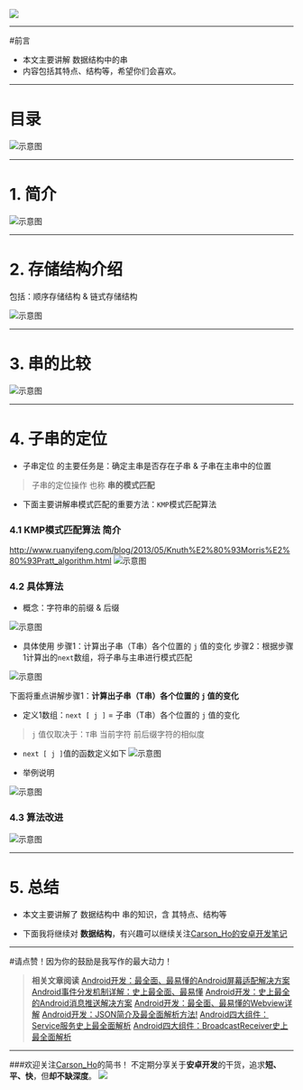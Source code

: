 ![](http://upload-images.jianshu.io/upload_images/944365-207a738cb165a2da.png?imageMogr2/auto-orient/strip%7CimageView2/2/w/1240)

***
#前言

- 本文主要讲解 数据结构中的串
- 内容包括其特点、结构等，希望你们会喜欢。

***
# 目录

![示意图](http://upload-images.jianshu.io/upload_images/944365-088590e67bf0e0e7.png?imageMogr2/auto-orient/strip%7CimageView2/2/w/1240)




***


# 1. 简介

![示意图](http://upload-images.jianshu.io/upload_images/944365-c51a41157a36ee2a.png?imageMogr2/auto-orient/strip%7CimageView2/2/w/1240)

***

# 2. 存储结构介绍
包括：顺序存储结构 & 链式存储结构

![示意图](http://upload-images.jianshu.io/upload_images/944365-b57bf80dcdab3e84.png?imageMogr2/auto-orient/strip%7CimageView2/2/w/1240)

***
# 3. 串的比较

![示意图](http://upload-images.jianshu.io/upload_images/944365-356283b9825ae833.png?imageMogr2/auto-orient/strip%7CimageView2/2/w/1240)



***

# 4. 子串的定位
- 子串定位 的主要任务是：确定主串是否存在子串 & 子串在主串中的位置
>子串的定位操作 也称 **串的模式匹配**

- 下面主要讲解串模式匹配的重要方法：`KMP`模式匹配算法

### 4.1 KMP模式匹配算法 简介
http://www.ruanyifeng.com/blog/2013/05/Knuth%E2%80%93Morris%E2%80%93Pratt_algorithm.html
![示意图](http://upload-images.jianshu.io/upload_images/944365-6bd41e801c739136.png?imageMogr2/auto-orient/strip%7CimageView2/2/w/1240)



### 4.2 具体算法
- 概念：字符串的前缀 & 后缀

![示意图](http://upload-images.jianshu.io/upload_images/944365-0b7f6d80af0c43e1.png?imageMogr2/auto-orient/strip%7CimageView2/2/w/1240)

- 具体使用
步骤1：计算出子串（T串）各个位置的 `j` 值的变化
步骤2：根据步骤1计算出的`next`数组，将子串与主串进行模式匹配

![示意图](http://upload-images.jianshu.io/upload_images/944365-881bf2a7574d6760.png?imageMogr2/auto-orient/strip%7CimageView2/2/w/1240)

下面将重点讲解步骤1：**计算出子串（T串）各个位置的 `j` 值的变化**
- 定义1数组：`next [ j ]` = 子串（T串）各个位置的 `j` 值的变化
>`j` 值仅取决于：`T`串 当前字符 前后缀字符的相似度

- `next [ j ]`值的函数定义如下
![示意图](http://upload-images.jianshu.io/upload_images/944365-534a034e8f0728c6.png?imageMogr2/auto-orient/strip%7CimageView2/2/w/1240)

- 举例说明


![示意图](http://upload-images.jianshu.io/upload_images/944365-4a8405f1ff8c8ea8.png?imageMogr2/auto-orient/strip%7CimageView2/2/w/1240)

### 4.3 算法改进
![示意图](http://upload-images.jianshu.io/upload_images/944365-1c1e06f6d54f7a62.png?imageMogr2/auto-orient/strip%7CimageView2/2/w/1240)

***
# 5. 总结
- 本文主要讲解了 数据结构中 串的知识，含 其特点、结构等

- 下面我将继续对 **数据结构**，有兴趣可以继续关注[Carson_Ho的安卓开发笔记](http://www.jianshu.com/users/383970bef0a0/latest_articles)

***
#请点赞！因为你的鼓励是我写作的最大动力！
>**相关文章阅读**
[Android开发：最全面、最易懂的Android屏幕适配解决方案](http://www.jianshu.com/p/ec5a1a30694b)
[Android事件分发机制详解：史上最全面、最易懂](http://www.jianshu.com/p/38015afcdb58)
[Android开发：史上最全的Android消息推送解决方案](http://www.jianshu.com/p/b61a49e0279f)
>[Android开发：最全面、最易懂的Webview详解](http://www.jianshu.com/p/3c94ae673e2a)
[Android开发：JSON简介及最全面解析方法!](http://www.jianshu.com/p/b87fee2f7a23)
[Android四大组件：Service服务史上最全面解析](http://www.jianshu.com/p/d963c55c3ab9)
[Android四大组件：BroadcastReceiver史上最全面解析](http://www.jianshu.com/p/ca3d87a4cdf3)

***
###欢迎关注[Carson_Ho](http://www.jianshu.com/users/383970bef0a0/latest_articles)的简书！
不定期分享关于**安卓开发**的干货，追求**短、平、快**，但**却不缺深度**。
![](http://upload-images.jianshu.io/upload_images/944365-9b76fa3c52d478a7.png?imageMogr2/auto-orient/strip%7CimageView2/2/w/1240)

